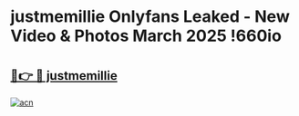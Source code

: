 # justmemillie Onlyfans Leaked - New Video & Photos March 2025 !660io

# <h2><a href="https://qt4zv0.iuczelnia.edu.pl?title=justmemillie&ref=660io">🔗👉 🔴 justmemillie</a></h2>

[![acn](https://github.com/user-attachments/assets/0f9c940e-d8b0-45ae-aac7-cd30a18b3e1c)](https://qt4zv0.iuczelnia.edu.pl?title=justmemillie&ref=660io)

